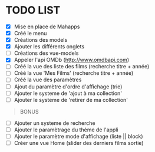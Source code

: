 # TODO LIST

- [x] Mise en place de Mahapps
- [x] Créé le menu
- [x] Créations des models
- [x] Ajouter les différents onglets
- [ ] Créations des vue-models
- [x] Appeler l'api OMDb (http://www.omdbapi.com)
- [ ] Créé la vue des liste des films (recherche titre + année)
- [ ] Créé la vue 'Mes Films' (recherche titre + année)
- [ ] Créé la vue des paramètres
- [ ] Ajout du paramètre d'ordre d'affichage (trie)
- [ ] Ajouter le systeme de 'ajout à ma collection'
- [ ] Ajouter le systeme de 'retirer de ma collection'

> BONUS

- [ ] Ajouter un systeme de recherche
- [ ] Ajouter le paramètrage du thème de l'appli
- [ ] Ajouter le paramètre mode d'affichage (liste || block)
- [ ] Créer une vue Home (slider des derniers films sortie)
